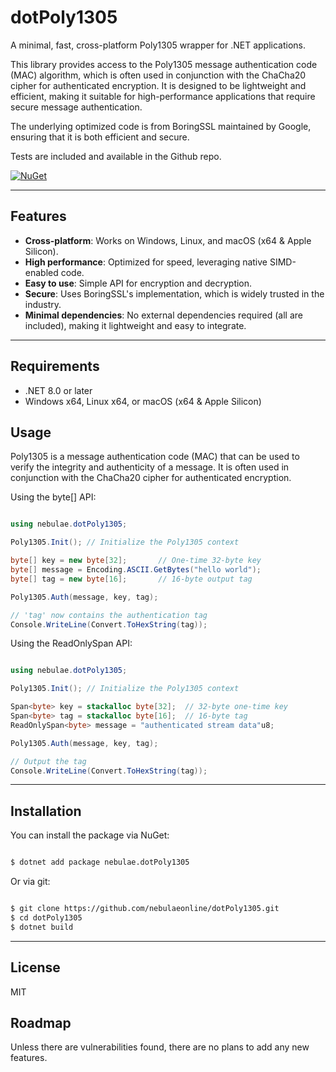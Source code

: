 # dotPoly1305

A minimal, fast, cross-platform Poly1305 wrapper for .NET applications.

This library provides access to the Poly1305 message authentication code (MAC) algorithm, which is often used in conjunction with the ChaCha20 cipher for authenticated encryption. It is designed to be lightweight and efficient, making it suitable for high-performance applications that require secure message authentication.

The underlying optimized code is from BoringSSL maintained by Google, ensuring that it is both efficient and secure.

Tests are included and available in the Github repo.

[![NuGet](https://img.shields.io/nuget/v/nebulae.dotPoly1305.svg)](https://www.nuget.org/packages/nebulae.dotPoly1305)

---

## Features

- **Cross-platform**: Works on Windows, Linux, and macOS (x64 & Apple Silicon).
- **High performance**: Optimized for speed, leveraging native SIMD-enabled code.
- **Easy to use**: Simple API for encryption and decryption.
- **Secure**: Uses BoringSSL's implementation, which is widely trusted in the industry.
- **Minimal dependencies**: No external dependencies required (all are included), making it lightweight and easy to integrate.

---

## Requirements

- .NET 8.0 or later
- Windows x64, Linux x64, or macOS (x64 & Apple Silicon)

## Usage

Poly1305 is a message authentication code (MAC) that can be used to verify the integrity and authenticity of a message. It is often used in conjunction with the ChaCha20 cipher for authenticated encryption.

Using the byte[] API:

```csharp

using nebulae.dotPoly1305;

Poly1305.Init(); // Initialize the Poly1305 context

byte[] key = new byte[32];       // One-time 32-byte key
byte[] message = Encoding.ASCII.GetBytes("hello world");
byte[] tag = new byte[16];       // 16-byte output tag

Poly1305.Auth(message, key, tag);

// 'tag' now contains the authentication tag
Console.WriteLine(Convert.ToHexString(tag));

```

Using the ReadOnlySpan<byte> API:

```csharp

using nebulae.dotPoly1305;

Poly1305.Init(); // Initialize the Poly1305 context

Span<byte> key = stackalloc byte[32];  // 32-byte one-time key
Span<byte> tag = stackalloc byte[16];  // 16-byte tag
ReadOnlySpan<byte> message = "authenticated stream data"u8;

Poly1305.Auth(message, key, tag);

// Output the tag
Console.WriteLine(Convert.ToHexString(tag));

```

---

## Installation

You can install the package via NuGet:

```bash

$ dotnet add package nebulae.dotPoly1305

```

Or via git:

```bash

$ git clone https://github.com/nebulaeonline/dotPoly1305.git
$ cd dotPoly1305
$ dotnet build

```

---

## License

MIT

## Roadmap

Unless there are vulnerabilities found, there are no plans to add any new features.